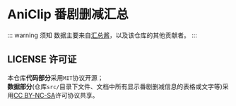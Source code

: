# AniClip 番剧删减汇总

::: warning 须知
数据主要来自[汇总酱](https://hzj.wiki)，以及该仓库的其他贡献者。
:::

## LICENSE 许可证

本仓库**代码部分**采用`MIT`协议开源；  
**数据部分**(仓库`src/`目录下文件、文档中所有显示番剧删减信息的表格或文字等)采用[CC BY-NC-SA](https://creativecommons.org/licenses/by-nc-sa/4.0/)许可协议共享。

